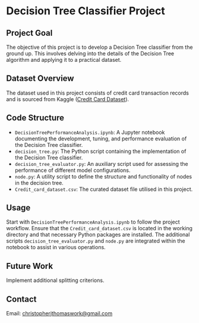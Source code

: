 # Decision Tree Classifier Project

## Project Goal
The objective of this project is to develop a Decision Tree classifier from the ground up. This involves delving into the details of the Decision Tree algorithm and applying it to a practical dataset.

## Dataset Overview
The dataset used in this project consists of credit card transaction records and is sourced from Kaggle ([Credit Card Dataset](https://www.kaggle.com/datasets/rohitudageri/credit-card-details)).

## Code Structure
- `DecisionTreePerformanceAnalysis.ipynb`: A Jupyter notebook documenting the development, tuning, and performance evaluation of the Decision Tree classifier.
- `decision_tree.py`: The Python script containing the implementation of the Decision Tree classifier.
- `decision_tree_evaluator.py`: An auxiliary script used for assessing the performance of different model configurations.
- `node.py`: A utility script to define the structure and functionality of nodes in the decision tree.
- `Credit_card_dataset.csv`: The curated dataset file utilised in this project.

## Usage
Start with `DecisionTreePerformanceAnalysis.ipynb` to follow the project workflow. Ensure that the `Credit_card_dataset.csv` is located in the working directory and that necessary Python packages are installed. The additional scripts `decision_tree_evaluator.py` and `node.py` are integrated within the notebook to assist in various operations.

## Future Work
Implement additional splitting criterions.

## Contact
Email: christopherjthomaswork@gmail.com
